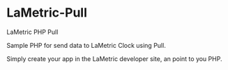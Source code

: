 # LaMetric-Pull
LaMetric PHP Pull

Sample PHP for send data to LaMetric Clock using Pull.

Simply create your app in the LaMetric developer site, an point to you PHP.
